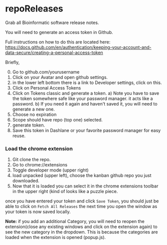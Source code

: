 # repoReleases
Grab all Bioinformatic software release notes.

You will need to generate an access token in Github. 

Full instructions on how to do this are located here: https://docs.github.com/en/authentication/keeping-your-account-and-data-secure/creating-a-personal-access-token

Briefly,

0) Go to github.com/yourusername
1) Click on your Avatar and open github settings.
2) in the lower left bottom there is a link to Developer settings, click on this. 
3) Click on Personal Access Tokens
4) Click on Tokens classic and generate a token.
	a) Note you have to save the token somewhere safe like your password manager.  it acts like a password.
	b) If you need it again and haven't saved it, you will need to generate a new one.
5) Choose no expiration 
6) Scope should have repo (top one) selected.
7) generate token.
8) Save this token in Dashlane or your favorite password manager for easy reuse.

### Load the chrome extension
1) Git clone the repo.
2) Go to chrome://extensions
3) Toggle developer mode (upper right)
4) load unpacked (upper left), choose the kanban github repo you just downloaded.
5) Now that it is loaded you can select it in the chrome extensions toolbar in the upper right (kind of looks like a puzzle piece.

once you have entered your token and click `Save Token`, you should just be able to click on  `Fetch All Releases` the next time you open the window as your token is now saved locally.

**Note:** if you add an additional Category, you will need to reopen the extension(close any existing windows and click on the extension again) to see the new category in the dropdown.  This is because the categories are loaded when the extension is opened (popup.js). 

